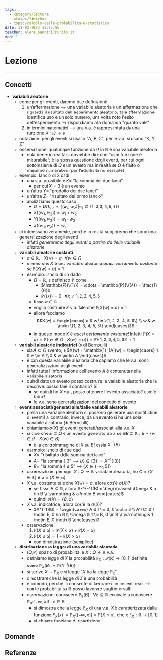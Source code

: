 ```yaml
---
tags:
  - category/lecture
  - status/finished
  - topic/calcolo-delle-probabilità-e-statistica
date: 11-03-2025 13:25:56
teacher: elena.bandini7@unibo.it
mod: 1
---
```

# Lezione
---
## Concetti
- **variabili aleatorie**
	- come per gli eventi, daremo due definizioni:
		1. un'affermazione --> una variabile aleatoria è un'affermazione che riguarda il risultato dell'esperimento aleatorio; tale affermazione identifica uno e un solo numero, una volta noto l'esito dell'esperimento --> rispondiamo alla domanda "quanto vale"
		2. in termini matematici --> una v.a. è rappresentata da una funzione $X: \Omega \to \mathbb{R}$
	- notazione: per gli eventi si usano "A, B, C", per le v.a. si usano "X, Y, Z"
	- osservazione: qualunque funzione da $\Omega$ in $\mathbb{R}$ è una variabile aleatoria
		- nota bene: in realtà si dovrebbe dire che "ogni funzione è misurabile"; è la stessa questione degli eventi, per cui ogni sottoinsieme di $\Omega$ è un evento ma in realtà se $\Omega$ è finito o massimo numerabile (per l'additività numerabile)
	- esempio: lancio di 2 dadi
		- una v.a. possibile è $X =$ "la somma dei due lanci"
			- per cui $X = 3$ è un evento
		- un'altra $Y =$ "prodotto dei due lanci"
		- un'altra $Z =$ "risultato del primo lancio"
		- analizziamo questo caso
			- $\Omega = DR_{6,2} = \{(w_{1}, w_{2}) | w_{i} \in \{1, 2, 3, 4, 5, 6\}\}$
			- $X((w_{1}, w_{2})) = w_{1} + w_{2}$
			- $Y((w_{1}, w_{2})) = w_{1} \cdot w_{2}$
			- $Z((w_{1}, w_{2})) = w_{1}$
	- ci interessano veramente, perché in realtà scopriremo che sono una generalizzazione degli eventi
		- infatti _genereremo degli eventi a partire da delle variabili aleatorie_
	- **variabili aleatorie costanti**
		- $a \in \mathbb{R}. \ \ \ X(w) = a \ \ \ \forall w \in \Omega$
		- diremo che $X$ è una variabile aleatoria _quasi certamente costante_ se $\mathbb{P}(X(w) = a) = 1$
		- esempio: lancio di un dado
			- $\Omega = \mathbb{R}$, e definisco $\mathbb{P}$ come
				- $\mathbb{P}(\{1\}) = \cdots = \mathbb{P}(\{6\}) = \frac{1}{6}$
				- $\mathbb{P}(\{x\}) = 0 \ \ \ \forall x \neq 1, 2, 3, 4, 5, 6$
			- fisso $a \in \mathbb{R}$
			- voglio costruire $X$ v.a. tale che $\mathbb{P}(X(w) = a) = 1$
			- allora facciamo $$X(w) = \begin{cases} a & w \in \{1, 2, 3, 4, 5, 6\} \\ w & w \notin \{1, 2, 3, 4, 5, 6\} \end{cases}$$
			- in questo modo $X$ è _quasi certamente costante_! Infatti $\mathbb{P}(X = a) = \mathbb{P}(\{w \in \Omega : X(w) = a\}) = \mathbb{P}(\{1, 2, 3, 4, 5, 6\}) = 1$
	- **variabili aleatorie indicatrici** (o di Bernoulli)
		- sia $A \subseteq \Omega$ evento, e $X(w) = \mathbb{1}_{A}(w) = \begin{cases} 1 & w \in A \\ 0 & w \notin A \end{cases}$
		- è con questa variabile aleatoria che capiamo che le v.a. sono generalizzazioni degli eventi!
		- infatti tutta l'informazione dell'evento $A$ è contenuta nella variabile aleatoria
		- quindi dato un evento posso costruire la variabile aleatoria che la descrive: posso fare il contrario? Sì!
			- se quindi ho $X$ v.a., posso ottenere l'evento associato? com'è fatto?
			- le v.a. sono generalizzazioni del concetto di evento
	- **eventi associati/generati alle/dalle variabili aleatorie**
		- presa una variabile aleatoria si possono generare una moltitudine di eventi! al contrario, invece, da un evento si ha una sola variabile aleatoria (di Bernoulli)
		- chiamiamo $\sigma(X)$ gli eventi generati/associati alla v.a. $X$
		- si dice che $E \subseteq \Omega$ è un evento generato da $X$ se $\exists B \subseteq \mathbb{R} : E = \{w \in \Omega : X(w) \in B\}$
			- è la controimmagine di $X$ su $B$! ossia $X^{-1}(B)$
		- esempio: lancio di due dadi
			- $X =$ "risultato della somma dei lanci"
			- $A =$ "la somma è 3" --> $\{X \in \{3\}\} = X^{-1}(\{3\})$
			- $B =$ "la somma è $\leq$ 5" --> $\{X \in (-\infty, 5]\}$
		- osservazione: per ogni $X: \Omega \to \mathbb{R}$ variabile aleatoria, ho $\Omega = \{X \in \mathbb{R}\}$ e $\varnothing = \{X \in \varnothing\}$
		- $X$ v.a. costante tale che $X(w) = a$, allora cos'è $\sigma(X)$?
			- se fisso $B \subseteq \mathbb{R}$, allora $X^{-1}(B) = \begin{cases} \Omega & a \in B \\ \varnothing & a \notin B \end{cases}$
			- quindi $\sigma(X) = \{\Omega, \varnothing\}$
		- $X$ v.a. indicatrice, allora cos'è la $\sigma(X)$?
			- $X^{-1}(B) = \begin{cases} A & 1 \in B, 0 \notin B \\ A^{C} & 1 \notin B, 0 \in B \\ \Omega & 1 \in B, 0 \in B \\ \varnothing & 1 \notin B, 0 \notin B \end{cases}$
		- osservazione:
			1. $\mathbb{P}(X \leq x) = \mathbb{P}(X < x) + \mathbb{P}(X = x)$
			2. $\mathbb{P}(X \leq x) = 1 - \mathbb{P}(X > x)$
			- con dimostrazione (semplice)
	- **distribuzione (o legge) di una variabile aleatoria**
		- $(\Omega, \mathbb{P})$ spazio di probabilità, e $X: \Omega \to \mathbb{R}$ v.a.
		- definiamo _legge di $X$_ la probabilità $\mathbb{P}_{X}: \mathscr{P}(\mathbb{R}) \to [0, 1]$ definita come $\mathbb{P}_{X}(B) := \mathbb{P}(X^{-1}(B))$
		- si scrive $X \sim \mathbb{P}_{X}$ e si legge "$X$ ha la legge $\mathbb{P}_{X}$"
		- dimostrare che la legge di $X$ è una probabilità
		- è comodo, perché ci consente di lavorare con insiemi reali --> con le probabilità su $\mathbb{R}$ posso lavorare sugli intervalli
		- osservazione: conoscere $\mathbb{P}_{X}(B) \ \ \ \forall B \subseteq \mathbb{R}$ equivale a conoscere $\mathbb{P}_{X}((-\infty, x]) \ \ \ x \in \mathbb{R}$
			- si dimostra che la legge $\mathbb{P}_{X}$ di una v.a. $X$ è caratterizzata dalla funzione $F_{X}(x) := \mathbb{P}_{X}((-\infty, x]) = \mathbb{P}(X \leq x)$, che è $F_{X}: \mathbb{R} \to [0, 1]$
			- si chiama funzione di ripartizione

## Domande

## Referenze
